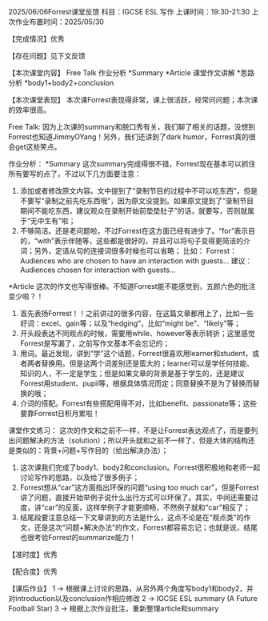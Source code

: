 2025/06/06Forrest课堂反馈
科目：IGCSE ESL 写作
上课时间：19:30-21:30
上次作业布置时间：2025/05/30

【完成情况】优秀

【存在问题】见下文反馈

【本次课堂内容】
Free Talk
作业分析
*Summary
*Article
课堂作文讲解
*思路分析
*body1+body2+conclusion

【本次课堂表现】
本次课Forrest表现得非常，课上很活跃，经常问问题；本次课的效率很高。

Free Talk:
因为上次课的summary和脱口秀有关，我们聊了相关的话题，没想到Forrest也知道JimmyOYang！另外，我们还讲到了dark humor，Forrest真的很会get这些笑点。

作业分析：
*Summary
这次summary完成得很不错，Forrest现在基本可以抓住所有要写的点了，不过以下几方面要注意：
1. 添加或者修改原文内容。文中提到了“录制节目的过程中不可以吃东西”，但是不要写“录制之前先吃东西哦”，因为原文没提到。如果原文提到了“录制节目期间不能吃东西，建议观众在录制开始前垫垫肚子”的话，就要写，否则就属于“无中生有”啦；
2. 不够简洁。还是老问题啦，不过Forrest在这方面已经有进步了。“for”表示目的，“with”表示伴随等，这些都是很好的，并且可以将句子变得更简洁的介词；另外，定语从句的连接词很多时候也可以省略；
比如：
Forrest：Audiences who are chosen to have an interaction with guests…
建议：Audiences chosen for interaction with guests…

*Article
这次的作文也写得很棒。不知道Forrest能不能感觉到，五颜六色的批注变少啦？！
1. 首先表扬Forrest！！之前讲过的很多内容，在这篇文章都用上了，比如一些好词：excel、gain等；以及“hedging”，比如“might be”、“likely”等；
2. 开头段表达不同观点的时候，需要用while、however等表示转折；这里感觉Forrest是写漏了，之前写作文基本不会忘记的；
3. 用词。最近发现，讲到“学”这个话题，Forrest很喜欢用learner和student，或者两者替换用。但是这两个词差别还是蛮大的；learner可以是学任何技能、知识的人，不一定是学生；但是如果文章的背景是基于学生的，还是建议Forrest用student、pupil等，根据具体情况而定；同意替换不是为了替换而替换的哦；
3. 介词的搭配。Forrest有些搭配用得不对，比如benefit、passionate等；这些要靠Forrest日积月累啦！
 
课堂作文练习：
这次的作文和之前不一样，不是让Forrest表达观点了，而是要列出问题解决的方法（solution）；所以开头就和之前不一样了，但是大体的结构还是类似的：背景+问题+写作目的（给出解决办法）；
1. 这次课我们完成了body1、body2和conclusion。Forrest很积极地和老师一起讨论写作的思路，以及给了很多例子；
2. Forrest想从“car”这方面指出环保的问题“using too much car”，但是Forrest讲了问题，直接开始举例子说什么出行方式可以环保了。其实，中间还需要过度，讲“car”的反面，这样举例子才能更顺畅，不然例子就和“car”相反了；
3. 结尾段要注意总结一下文章讲到的方法是什么，这点不论是在“观点类”的作文，还是这次“问题+解决办法”的作文，Forrest都容易忘记；也就是说，结尾也很考验Forrest的summarize能力！

【准时度】优秀

【配合度】优秀

【课后作业】
1 -> 根据课上讨论的思路，从另外两个角度写body1和body2，并对introduction以及conclusion作相应修改
2 -> IGCSE ESL summary (A Future Football Star)
3 -> 根据上次作业批注，重新整理article和summary
